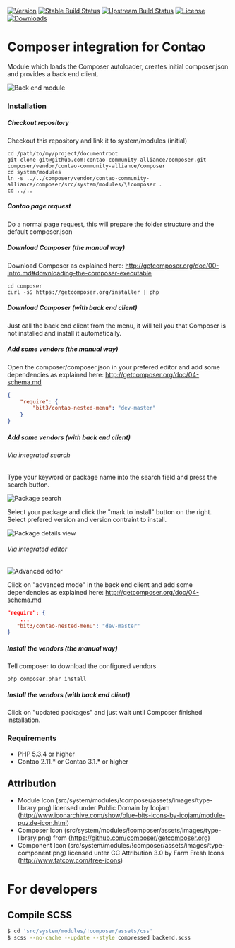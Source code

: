 [![Version](http://img.shields.io/packagist/v/contao-community-alliance/composer-client.svg?style=flat-square)](https://packagist.org/packages/contao-community-alliance/composer-client)
[![Stable Build Status](http://img.shields.io/travis/contao-community-alliance/composer-client/master.svg?style=flat-square)](https://travis-ci.org/contao-community-alliance/composer-client)
[![Upstream Build Status](http://img.shields.io/travis/contao-community-alliance/composer-client/develop.svg?style=flat-square)](https://travis-ci.org/contao-community-alliance/composer-client)
[![License](http://img.shields.io/packagist/l/contao-community-alliance/composer-client.svg?style=flat-square)](https://github.com/contao-community-alliance/composer-client/blob/master/LICENSE)
[![Downloads](http://img.shields.io/packagist/dt/contao-community-alliance/composer-client.svg?style=flat-square)](https://packagist.org/packages/contao-community-alliance/composer-client)

Composer integration for Contao
===============================

Module which loads the Composer autoloader, creates initial composer.json and provides a back end client.

![Back end module](http://c-c-a.org/files/standard/publisher/images/composer.png)

### Installation

##### Checkout repository

Checkout this repository and link it to system/modules (initial)

```
cd /path/to/my/project/documentroot
git clone git@github.com:contao-community-alliance/composer.git composer/vendor/contao-community-alliance/composer
cd system/modules
ln -s ../../composer/vendor/contao-community-alliance/composer/src/system/modules/\!composer .
cd ../..
```

##### Contao page request

Do a normal page request, this will prepare the folder structure and the default composer.json

##### Download Composer (the manual way)

Download Composer as explained here: http://getcomposer.org/doc/00-intro.md#downloading-the-composer-executable

```
cd composer
curl -sS https://getcomposer.org/installer | php
```

##### Download Composer (with back end client)

Just call the back end client from the menu, it will tell you that Composer is not installed and install it automatically.

##### Add some vendors (the manual way)

Open the composer/composer.json in your prefered editor and add some dependencies as explained here: http://getcomposer.org/doc/04-schema.md

```json
{
    "require": {
        "bit3/contao-nested-menu": "dev-master"
    }
}
```

##### Add some vendors (with back end client)

###### Via integrated search

Type your keyword or package name into the search field and press the search button.

![Package search](http://img705.imageshack.us/img705/5623/composer3.png)

Select your package and click the "mark to install" button on the right.
Select prefered version and version contraint to install.

![Package details view](http://img547.imageshack.us/img547/1969/composer4.png)

###### Via integrated editor

![Advanced editor](http://img199.imageshack.us/img199/9184/composer2.png)

Click on "advanced mode" in the back end client and add some dependencies as explained here: http://getcomposer.org/doc/04-schema.md

```json
"require": {
    ...
   "bit3/contao-nested-menu": "dev-master" 
}
```

##### Install the vendors (the manual way)

Tell composer to download the configured vendors

```
php composer.phar install
```

##### Install the vendors (with back end client)

Click on "updated packages" and just wait until Composer finished installation.

### Requirements
* PHP 5.3.4 or higher
* Contao 2.11.* or Contao 3.1.* or higher

Attribution
-----------

* Module Icon (src/system/modules/!composer/assets/images/type-library.png) licensed under Public Domain by Icojam (http://www.iconarchive.com/show/blue-bits-icons-by-icojam/module-puzzle-icon.html)
* Composer Icon (src/system/modules/!composer/assets/images/type-library.png) from (https://github.com/composer/getcomposer.org)
* Component Icon (src/system/modules/!composer/assets/images/type-component.png) licensed unter CC Attribution 3.0 by Farm Fresh Icons (http://www.fatcow.com/free-icons)

# For developers

## Compile SCSS

```bash
$ cd 'src/system/modules/!composer/assets/css'
$ scss --no-cache --update --style compressed backend.scss
```
